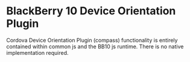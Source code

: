 # BlackBerry 10 Device Orientation Plugin

Cordova Device Orientation Plugin (compass) functionality is entirely contained within common js and the BB10 js runtime. There is no native implementation required.
